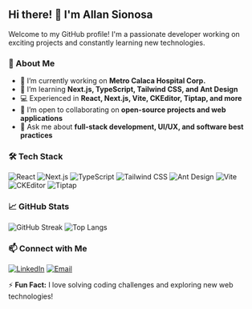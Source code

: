 ## Hi there! 👋 I'm Allan Sionosa

Welcome to my GitHub profile! I'm a passionate developer working on exciting projects and constantly learning new technologies.

### 🚀 About Me
- 🔭 I’m currently working on **Metro Calaca Hospital Corp.**
- 🌱 I’m learning **Next.js, TypeScript, Tailwind CSS, and Ant Design**
- 💻 Experienced in **React, Next.js, Vite, CKEditor, Tiptap, and more**
- 🤝 I’m open to collaborating on **open-source projects and web applications**
- 💬 Ask me about **full-stack development, UI/UX, and software best practices**

### 🛠️ Tech Stack
![React](https://img.shields.io/badge/React-20232A?style=for-the-badge&logo=react&logoColor=61DAFB)
![Next.js](https://img.shields.io/badge/Next.js-000000?style=for-the-badge&logo=next.js&logoColor=white)
![TypeScript](https://img.shields.io/badge/TypeScript-007ACC?style=for-the-badge&logo=typescript&logoColor=white)
![Tailwind CSS](https://img.shields.io/badge/Tailwind_CSS-38B2AC?style=for-the-badge&logo=tailwind-css&logoColor=white)
![Ant Design](https://img.shields.io/badge/Ant_Design-0170FE?style=for-the-badge&logo=ant-design&logoColor=white)
![Vite](https://img.shields.io/badge/Vite-646CFF?style=for-the-badge&logo=vite&logoColor=white)
![CKEditor](https://img.shields.io/badge/CKEditor-36A3F7?style=for-the-badge&logo=ckeditor5&logoColor=white)
![Tiptap](https://img.shields.io/badge/Tiptap-E11D48?style=for-the-badge&logo=tiptap&logoColor=white)

### 📈 GitHub Stats
![GitHub Streak](https://streak-stats.demolab.com?user=allansionosa&theme=tokyonight&hide_border=true)
![Top Langs](https://github-readme-stats.vercel.app/api/top-langs/?username=allansionosa&layout=compact&theme=tokyonight&hide_border=true)

### 📫 Connect with Me
[![LinkedIn](https://img.shields.io/badge/LinkedIn-0077B5?style=for-the-badge&logo=linkedin&logoColor=white)](https://linkedin.com/in/your-profile)
[![Email](https://img.shields.io/badge/Email-D14836?style=for-the-badge&logo=gmail&logoColor=white)](mailto:your.email@example.com)

⚡ **Fun Fact:** I love solving coding challenges and exploring new web technologies!

